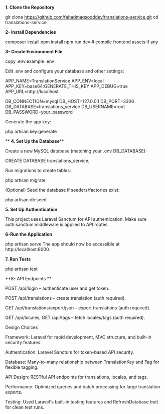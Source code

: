 **1. Clone the Repository**

git clone https://github.com/fahadmaqsooddev/translations-service.git
cd translations-service

**2- Install Dependencies**

composer install
npm install
npm run dev   # compile frontend assets if any

**3- Create Environment File**


copy  .env.example .env

Edit .env and configure your database and other settings:


APP_NAME=TranslationService
APP_ENV=local
APP_KEY=base64:GENERATE_THIS_KEY
APP_DEBUG=true
APP_URL=http://localhost

DB_CONNECTION=mysql
DB_HOST=127.0.0.1
DB_PORT=3306
DB_DATABASE=translations_service
DB_USERNAME=root
DB_PASSWORD=your_password

Generate the app key:

php artisan key:generate


**
**4. Set Up the Database****

Create a new MySQL database (matching your .env DB_DATABASE):

CREATE DATABASE translations_service;


Run migrations to create tables:

php artisan migrate


(Optional) Seed the database if seeders/factories exist:

php artisan db:seed


**5. Set Up Authentication**

This project uses Laravel Sanctum for API authentication.
Make sure auth:sanctum middleware is applied to API routes


**6-Run the Application**

php artisan serve
The app should now be accessible at http://localhost:8000.


**7. Run Tests**


php artisan test


**8- API Endpoints
**

POST /api/login – authenticate user and get token.

POST /api/translations – create translation (auth required).

GET /api/translations/export/json – export translations (auth required).

GET /api/locales, GET /api/tags – fetch locales/tags (auth required).




Design Choices

Framework: Laravel for rapid development, MVC structure, and built-in security features.

Authentication: Laravel Sanctum for token-based API security.

Database: Many-to-many relationship between TranslationKey and Tag for flexible tagging.

API Design: RESTful API endpoints for translations, locales, and tags.

Performance: Optimized queries and batch processing for large translation exports.

Testing: Used Laravel's built-in testing features and RefreshDatabase trait for clean test runs.
